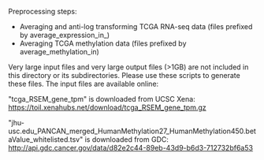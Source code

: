 Preprocessing steps:
- Averaging and anti-log transforming TCGA RNA-seq data (files prefixed by average_expression_in_)
- Averaging TCGA methylation data (files prefixed by average_methylation_in)

Very large input files and very large output files (>1GB) are not included in this directory or its subdirectories. Please use these scripts to generate these files. The input files are available online:

"tcga_RSEM_gene_tpm" is downloaded from UCSC Xena: https://toil.xenahubs.net/download/tcga_RSEM_gene_tpm.gz

"jhu-usc.edu_PANCAN_merged_HumanMethylation27_HumanMethylation450.betaValue_whitelisted.tsv" is downloaded from GDC: http://api.gdc.cancer.gov/data/d82e2c44-89eb-43d9-b6d3-712732bf6a53

